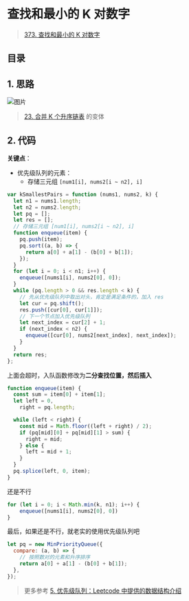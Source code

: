
# 查找和最小的 K 对数字


> [373. 查找和最小的 K 对数字](https://leetcode.cn/problems/find-k-pairs-with-smallest-sums/)


## 目录
<!-- toc -->
 ## 1. 思路 

![图片](https://832-1310531898.cos.ap-beijing.myqcloud.com/999.%20Obsidian@832/files/20250113-1.png)

>  [23. 合并 K 个升序链表](/post/vdxYhkhV.html) 的变体

## 2. 代码

**关键点**：
- 优先级队列的元素：
	- 存储三元组 `[num1[i], nums2[i ~ n2], i]`

```javascript
var kSmallestPairs = function (nums1, nums2, k) {
  let n1 = nums1.length;
  let n2 = nums2.length;
  let pq = [];
  let res = [];
  // 存储三元组 [num1[i], nums2[i ~ n2], i]
  function enqueue(item) {
    pq.push(item);
    pq.sort((a, b) => {
      return a[0] + a[1] - (b[0] + b[1]);
    });
  }
  for (let i = 0; i < n1; i++) {
    enqueue([nums1[i], nums2[0], 0]);
  }
  while (pq.length > 0 && res.length < k) {
    // 先从优先级队列中取出对头，肯定是满足条件的，加入 res
    let cur = pq.shift();
    res.push([cur[0], cur[1]]);
    // 下一个节点加入优先级队列
    let next_index = cur[2] + 1;
    if (next_index < n2) {
      enqueue([cur[0], nums2[next_index], next_index]);
    }
  }
  return res;
};
```

上面会超时，入队函数修改为**二分查找位置，然后插入**

```javascript
function enqueue(item) {
  const sum = item[0] + item[1];
  let left = 0,
    right = pq.length;

  while (left < right) {
    const mid = Math.floor((left + right) / 2);
    if (pq[mid][0] + pq[mid][1] > sum) {
      right = mid;
    } else {
      left = mid + 1;
    }
  }
  pq.splice(left, 0, item);
}
```

还是不行

```javascript
for (let i = 0; i < Math.min(k, n1); i++) {
	enqueue([nums1[i], nums2[0], 0])
}
```


最后，如果还是不行，就老实的使用优先级队列吧

```javascript
let pq = new MinPriorityQueue({
  compare: (a, b) => {
	// 按照数对的元素和升序排序
	return a[0] + a[1] - (b[0] + b[1]);
  },
});
```


> 更多参考 [5. 优先级队列：Leetcode 中提供的数据结构介绍](/post/mcbfCXsO.html)
